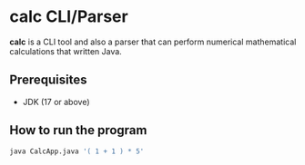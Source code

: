 # calc CLI/Parser

**calc** is a CLI tool and also a parser that can perform numerical mathematical calculations that written Java.

## Prerequisites

- JDK (17 or above)

## How to run the program

```bash
java CalcApp.java '( 1 + 1 ) * 5'
```
